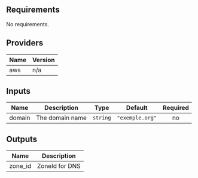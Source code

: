 

<!-- BEGINNING OF PRE-COMMIT-TERRAFORM DOCS HOOK -->
## Requirements

No requirements.

## Providers

| Name | Version |
|------|---------|
| aws | n/a |

## Inputs

| Name | Description | Type | Default | Required |
|------|-------------|------|---------|:--------:|
| domain | The domain name | `string` | `"exemple.org"` | no |

## Outputs

| Name | Description |
|------|-------------|
| zone\_id | ZoneId for DNS |

<!-- END OF PRE-COMMIT-TERRAFORM DOCS HOOK -->
